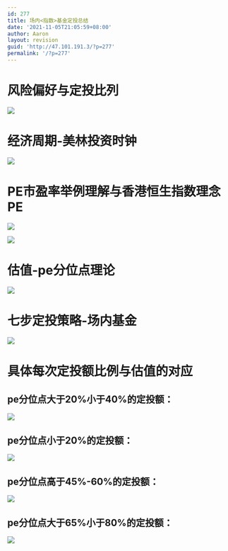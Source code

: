 ```yaml
---
id: 277
title: 场内<指数>基金定投总结
date: '2021-11-05T21:05:59+08:00'
author: Aaron
layout: revision
guid: 'http://47.101.191.3/?p=277'
permalink: '/?p=277'
---
```


# 风险偏好与定投比列

![](https://z3.ax1x.com/2021/05/22/gLsMo4.png)

# 经济周期-美林投资时钟

![](https://z3.ax1x.com/2021/05/22/gLsJQx.jpg)

# PE市盈率举例理解与香港恒生指数理念PE

![](https://z3.ax1x.com/2021/05/22/gLsBYd.png)

![](https://z3.ax1x.com/2021/05/22/gLsvtJ.png)

# 估值-pe分位点理论

![](https://z3.ax1x.com/2021/05/22/gLyoUe.png)

# 七步定投策略-场内基金

![](https://z3.ax1x.com/2021/05/22/gLyXKP.png)

# 具体每次定投额比例与估值的对应

## pe分位点大于20%小于40%的定投额：

![](https://z3.ax1x.com/2021/05/22/gL6CCj.png)

## pe分位点小于20%的定投额：

![](https://z3.ax1x.com/2021/05/22/gL6ErV.png)

## pe分位点高于45%-60%的定投额：

![](https://z3.ax1x.com/2021/05/22/gL6VbT.png)

## pe分位点大于65%小于80%的定投额：

![](https://z3.ax1x.com/2021/05/22/gL6KPJ.png)